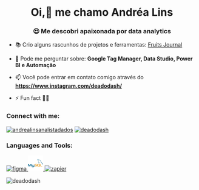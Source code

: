 <h1 align="center">Oi,👋 me chamo Andréa Lins</h1>
<h3 align="center">😍 Me descobri apaixonada por data analytics</h3>

- 📚 Crio alguns rascunhos de projetos e ferramentas: [Fruits Journal](https://handsome-almandine-89e.notion.site/dfdbcbe4cdce4cc78fbcd105db9698fa?v=c287b26cf83d44fd916479618ac6df57)

- 💬 Pode me perguntar sobre: **Google Tag Manager, Data Studio, Power BI e Automação**

- 📫 Você pode entrar em contato comigo através do **https://www.instagram.com/deadodash/**

- ⚡ Fun fact **🐶💙**

<h3 align="left">Connect with me:</h3>
<p align="left">
<a href="https://www.linkedin.com/in/andreallins/" target="blank"><img align="center" src="https://raw.githubusercontent.com/rahuldkjain/github-profile-readme-generator/master/src/images/icons/Social/linked-in-alt.svg" alt="andrealinsanalistadados" height="30" width="40" /></a>
<a href="https://instagram.com/deadodash" target="blank"><img align="center" src="https://raw.githubusercontent.com/rahuldkjain/github-profile-readme-generator/master/src/images/icons/Social/instagram.svg" alt="deadodash" height="30" width="40" /></a>
</p>

<h3 align="left">Languages and Tools:</h3>
<p align="left"> <a href="https://www.figma.com/" target="_blank" rel="noreferrer"> <img src="https://www.vectorlogo.zone/logos/figma/figma-icon.svg" alt="figma" width="40" height="40"/> </a> <a href="https://www.mysql.com/" target="_blank" rel="noreferrer"> <img src="https://raw.githubusercontent.com/devicons/devicon/master/icons/mysql/mysql-original-wordmark.svg" alt="mysql" width="40" height="40"/> </a> <a href="https://zapier.com" target="_blank" rel="noreferrer"> <img src="https://www.vectorlogo.zone/logos/zapier/zapier-icon.svg" alt="zapier" width="40" height="40"/> </a> </p>

<p><img align="center" src="https://github-readme-stats.vercel.app/api/top-langs?username=deadodash&show_icons=true&locale=en&layout=compact" alt="deadodash" /></p>

<!---
- 👋 Hi, I’m @deadodash
- 👀 I’m interested in ...
- 🌱 I’m currently learning ...
- 💞️ I’m looking to collaborate on ...
- 📫 How to reach me ...


deadodash/deadodash is a ✨ special ✨ repository because its `README.md` (this file) appears on your GitHub profile.
You can click the Preview link to take a look at your changes.
--->
